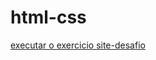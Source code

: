 # html-css

<a href="https://lucianosenaa.github.io/html-css/exercicios/site-desafio/site.html">executar o exercicio site-desafio</a>

